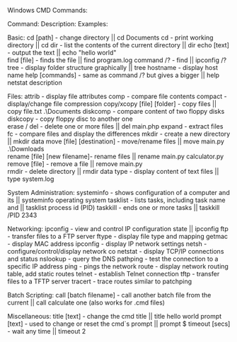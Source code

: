 Windows CMD Commands:	

Command:					Description:								 Examples:

Basic:
cd [path]	  				- change directory                           ||	cd Documents
cd 			  				- print working directory					 || cd
dir 		  				- list the contents of the current directory || dir
echo [text]	  				- output the text							 || echo "hello world"						 
find [file]					- finds the file							 || find program.log
command /?					- find 					     || ipconfig /?
tree						- display folder structure graphically       || tree
hostname					- display host name
help [commands] 				- same as command /? but gives a bigger      || help netstat
							  description	
                              
                              
Files:
attrib	                   			- display file attributes
comp	     					- compare file contents
compact						- display/change file compression
copy/xcopy [file] [folder]  - copy files								 || copy file.txt .\Documents
diskcomp					- compare content of two floppy disks
diskcopy					- copy floppy disc to another one			
erase / del	 				- delete one or more files					 || del main.php
expand						- extract files
fc							- compare files and display the differences
mkdir						- create a new directory					 || mkdir data
move [file] [destination]   - move/rename files							 || move main.py .\Downloads						
rename [file] [new filename]- rename files								 || rename main.py calculator.py
remove [file] 				- remove a file								 || remove main.py							
rmdir 						- delete directory							 || rmdir data
type						- display content of text files 			 || type system.log

System Administration:
systeminfo 					- shows configuration of a computer and its  || systeminfo
							  operating system
tasklist 					- lists tasks, including task name and       || tasklist
							  process id (PID)
taskkill 					- ends one or more tasks					 || taskkill /PID 2343

                              
Networking:
ipconfig 					- view and control IP configuration state  	 || ipconfig
ftp   						- transfer files to a FTP server
ftype						- display file type and mapping
getmac						- display MAC address
ipconfig  					- display IP network settings
netsh						- configure/control/display network co
netstat						- display TCP/IP connections and status
nslookup					- query the DNS
pathping					- test the connection to a specific IP address
ping						- pings the network
route						- display network routing table, add 
							  static routes
telnet						- establish Telnet connection
tftp						- transfer files to a TFTP server
tracert						- trace routes similar to patchping

Batch Scripting:
call [batch filename]       - call another batch file from the current   || call calculate
							 one (also works for .cmd files)

Miscellaneous:
title [text]				- change the cmd title 						 || title hello world
prompt [text]				- used to change or reset the cmd`s prompt   || prompt $
timeout	[secs]				- wait any time								 || timeout 2